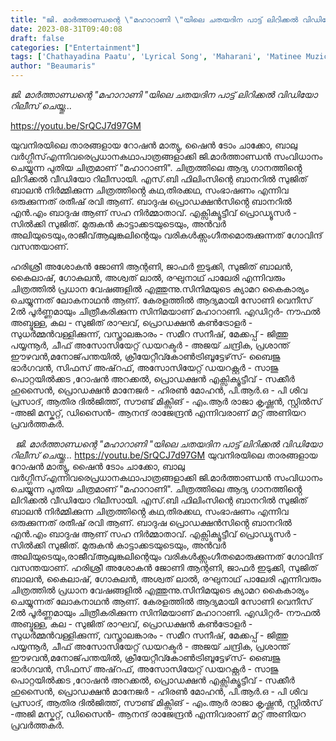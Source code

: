 ```yaml
---
title: "ജി. മാർത്താണ്ഡന്റെ \"മഹാറാണി \"യിലെ ചതയദിന പാട്ട് ലിറിക്കൽ വിഡിയോ റിലീസ് ചെയ്തു"
date: 2023-08-31T09:40:08
draft: false
categories: ["Entertainment"]
tags: ['Chathayadina Paatu', 'Lyrical Song', 'Maharani', 'Matinee Muzic', 'Roshan mathew', 'shine tom chacko']
author: "Beaumaris"
---
```


*ജി. മാർത്താണ്ഡന്റെ "മഹാറാണി "യിലെ ചതയദിന പാട്ട് ലിറിക്കൽ വിഡിയോ റിലീസ് ചെയ്തു...*

https://youtu.be/SrQCJ7d97GM

യുവനിരയിലെ താരങ്ങളായ റോഷൻ മാത്യു, ഷൈൻ ടോം ചാക്കോ, ബാലു വർഗ്ഗീസ്എന്നിവരെപ്രധാനകഥാപാത്രങ്ങളാക്കി ജി.മാർത്താണ്ഡൻ സംവിധാനം ചെയ്യുന്ന പുതിയ ചിത്രമാണ് "മഹാറാണി". ചിത്രത്തിലെ ആദ്യ ഗാനത്തിൻ്റെ ലിറിക്കൽ വീഡിയോ റിലീസായി. എസ്.ബി ഫിലിംസിന്റെ ബാനറിൽ സുജിത് ബാലൻ നിർമ്മിക്കുന്ന ചിത്രത്തിൻ്റെ കഥ,തിരക്കഥ, സംഭാഷണം എന്നിവ ഒരുക്കുന്നത് രതീഷ് രവി ആണ്. ബാദുഷ പ്രൊഡക്ഷൻസിൻ്റെ ബാനറിൽ എൻ.എം ബാദുഷ ആണ് സഹ നിർമ്മാതാവ്. എക്സിക്യൂട്ടീവ് പ്രൊഡ്യൂസർ - സിൽക്കി സുജിത്. മുരുകൻ കാട്ടാക്കടയുടെയും, അൻവർ അലിയുടെയും,രാജീവ്‌ആലുങ്കലിന്റെയും വരികൾക്ക്സംഗീതമൊരുക്കുന്നത് ഗോവിന്ദ് വസന്തയാണ്.

ഹരിശ്രീ അശോകൻ ജോണി ആന്റണി, ജാഫർ ഇടുക്കി, സുജിത് ബാലൻ, കൈലാഷ്, ഗോകുലൻ, അശ്വത് ലാൽ, രഘുനാഥ് പാലേരി എന്നിവരും ചിത്രത്തിൽ പ്രധാന വേഷങ്ങളിൽ എത്തുന്നു.സിനിമയുടെ ക്യാമറ കൈകാര്യം ചെയ്യുന്നത് ലോകനാഥൻ ആണ്. കേരളത്തിൽ ആദ്യമായി സോണി വെനീസ് 2ൽ പൂർണ്ണമായും ചിത്രീകരിക്കുന്ന സിനിമയാണ് മഹാറാണി. എഡിറ്റർ- നൗഫൽ അബ്ദുള്ള, കല - സുജിത് രാഘവ്, പ്രൊഡക്ഷൻ കൺട്രോളർ - സുധർമ്മൻവള്ളിക്കുന്ന്, വസ്ത്രാലങ്കാരം - സമീറ സനീഷ്, മേക്കപ്പ് - ജിത്തു പയ്യന്നൂർ, ചീഫ് അസോസിയേറ്റ് ഡയറക്ടർ - അജയ് ചന്ദ്രിക, പ്രശാന്ത് ഈഴവൻ,മനോജ്‌പന്തയിൽ, ക്രീയേറ്റീവ്കോൺട്രിബൂട്ടേഴ്‌സ്- ബൈജു ഭാർഗവൻ, സിഫസ് അഷ്‌റഫ്‌, അസോസിയേറ്റ് ഡയറക്റ്റർ - സാജു പൊറ്റയിൽക്കട ,റോഷൻ അറക്കൽ, പ്രൊഡക്ഷൻ എക്സിക്യൂട്ടീവ് - സക്കീർ ഹുസൈൻ, പ്രൊഡക്ഷൻ മാനേജർ - ഹിരൺ മോഹൻ, പി.ആർ.ഒ - പി ശിവ പ്രസാദ്, ആതിര ദിൽജിത്ത്, സൗണ്ട് മിക്സിങ് - എം.ആർ രാജാ കൃഷ്ണൻ, സ്റ്റിൽസ് -അജി മസ്കറ്റ്, ഡിസൈൻ- ആനന്ദ് രാജേന്ദ്രൻ എന്നിവരാണ് മറ്റ് അണിയറ പ്രവർത്തകർ.

&nbsp;
*ജി. മാർത്താണ്ഡന്റെ "മഹാറാണി "യിലെ ചതയദിന പാട്ട് ലിറിക്കൽ വിഡിയോ റിലീസ് ചെയ്തു...* https://youtu.be/SrQCJ7d97GM യുവനിരയിലെ താരങ്ങളായ റോഷൻ മാത്യു, ഷൈൻ ടോം ചാക്കോ, ബാലു വർഗ്ഗീസ്എന്നിവരെപ്രധാനകഥാപാത്രങ്ങളാക്കി ജി.മാർത്താണ്ഡൻ സംവിധാനം ചെയ്യുന്ന പുതിയ ചിത്രമാണ് "മഹാറാണി". ചിത്രത്തിലെ ആദ്യ ഗാനത്തിൻ്റെ ലിറിക്കൽ വീഡിയോ റിലീസായി. എസ്.ബി ഫിലിംസിന്റെ ബാനറിൽ സുജിത് ബാലൻ നിർമ്മിക്കുന്ന ചിത്രത്തിൻ്റെ കഥ,തിരക്കഥ, സംഭാഷണം എന്നിവ ഒരുക്കുന്നത് രതീഷ് രവി ആണ്. ബാദുഷ പ്രൊഡക്ഷൻസിൻ്റെ ബാനറിൽ എൻ.എം ബാദുഷ ആണ് സഹ നിർമ്മാതാവ്. എക്സിക്യൂട്ടീവ് പ്രൊഡ്യൂസർ - സിൽക്കി സുജിത്. മുരുകൻ കാട്ടാക്കടയുടെയും, അൻവർ അലിയുടെയും,രാജീവ്‌ആലുങ്കലിന്റെയും വരികൾക്ക്സംഗീതമൊരുക്കുന്നത് ഗോവിന്ദ് വസന്തയാണ്. ഹരിശ്രീ അശോകൻ ജോണി ആന്റണി, ജാഫർ ഇടുക്കി, സുജിത് ബാലൻ, കൈലാഷ്, ഗോകുലൻ, അശ്വത് ലാൽ, രഘുനാഥ് പാലേരി എന്നിവരും ചിത്രത്തിൽ പ്രധാന വേഷങ്ങളിൽ എത്തുന്നു.സിനിമയുടെ ക്യാമറ കൈകാര്യം ചെയ്യുന്നത് ലോകനാഥൻ ആണ്. കേരളത്തിൽ ആദ്യമായി സോണി വെനീസ് 2ൽ പൂർണ്ണമായും ചിത്രീകരിക്കുന്ന സിനിമയാണ് മഹാറാണി. എഡിറ്റർ- നൗഫൽ അബ്ദുള്ള, കല - സുജിത് രാഘവ്, പ്രൊഡക്ഷൻ കൺട്രോളർ - സുധർമ്മൻവള്ളിക്കുന്ന്, വസ്ത്രാലങ്കാരം - സമീറ സനീഷ്, മേക്കപ്പ് - ജിത്തു പയ്യന്നൂർ, ചീഫ് അസോസിയേറ്റ് ഡയറക്ടർ - അജയ് ചന്ദ്രിക, പ്രശാന്ത് ഈഴവൻ,മനോജ്‌പന്തയിൽ, ക്രീയേറ്റീവ്കോൺട്രിബൂട്ടേഴ്‌സ്- ബൈജു ഭാർഗവൻ, സിഫസ് അഷ്‌റഫ്‌, അസോസിയേറ്റ് ഡയറക്റ്റർ - സാജു പൊറ്റയിൽക്കട ,റോഷൻ അറക്കൽ, പ്രൊഡക്ഷൻ എക്സിക്യൂട്ടീവ് - സക്കീർ ഹുസൈൻ, പ്രൊഡക്ഷൻ മാനേജർ - ഹിരൺ മോഹൻ, പി.ആർ.ഒ - പി ശിവ പ്രസാദ്, ആതിര ദിൽജിത്ത്, സൗണ്ട് മിക്സിങ് - എം.ആർ രാജാ കൃഷ്ണൻ, സ്റ്റിൽസ് -അജി മസ്കറ്റ്, ഡിസൈൻ- ആനന്ദ് രാജേന്ദ്രൻ എന്നിവരാണ് മറ്റ് അണിയറ പ്രവർത്തകർ. 
